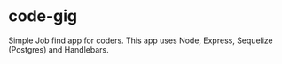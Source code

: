 # code-gig
Simple Job find app for coders. This app uses Node, Express, Sequelize (Postgres) and Handlebars.
